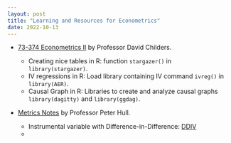 ```yaml
---
layout: post
title: "Learning and Resources for Econometrics"
date: 2022-10-13
---
```

  
-   [73-374 Econometrics II](https://donskerclass.github.io/EconometricsII/MultivariateIV.html) by Professor David Childers. 
    -   Creating nice tables in R: function `stargazer()` in `library(stargazer)`.
    -   IV regressions in R: Load library containing IV command `ivreg()` in `library(AER)`.
    -   Causal Graph in R: Libraries to create and analyze causal graphs `library(dagitty)` and `library(ggdag)`.
                             
-   [Metrics Notes](https://about.peterhull.net/metrix) by Professor Peter Hull. 
    -   Instrumental variable with Difference-in-Difference: [DDIV]([https://about.peterhull.net/metrix](https://www.google.com/url?q=https%3A%2F%2Fwww.dropbox.com%2Fs%2Fsq1371avtwalmom%2FDDIV.pdfhttps%3A%2F%2Fwww.dropbox.com%2Fs%2Fm6jt5dsqm5xvyml%2FisoLATE_022018.pdf%3Fraw%3D1&sa=D&sntz=1&usg=AOvVaw3LPjYJajKcqr6GjffTIGWN))
    -   
